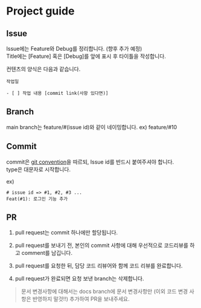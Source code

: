 # Project guide

## Issue

Issue에는 Feature와 Debug를 정리합니다. (향후 추가 예정)\
Title에는 [Feature] 혹은 [Debug]를 앞에 표시 후 타이틀을 작성합니다.

컨텐츠의 양식은 다음과 같습니다.

```plain
작업일

- [ ] 작업 내용 [commit link(사항 있다면)]
```

## Branch

main branch는 feature/#(issue id)와 같이 네이밍합니다. ex) feature/#10

## Commit

commit은 [git convention](https://www.conventionalcommits.org/en/v1.0.0/)을 따르되, Issue id를 반드시 붙여주셔야 합니다.\
type은 대문자로 시작합니다.

ex)

```plain
# issue id => #1, #2, #3 ...
Feat(#1): 로그인 기능 추가
```

## PR

1. pull request는 commit 하나에만 할당됩니다.

2. pull request를 보내기 전, 본인의 commit 사항에 대해 우선적으로 코드리뷰를 하고 comment를 남깁니다.

3. pull request를 요청한 뒤, 담당 코드 리뷰어와 함께 코드 리뷰를 완료합니다.

4. pull request가 완료되면 요청 보낸 branch는 삭제합니다.

> 문서 변경사항에 대해서는 docs branch에 문서 변경사항만 (이외 코드 변경 사항은 반영하지 말것!!) 추가하여 PR을 보내주세요.
